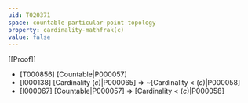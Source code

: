 ```yaml
---
uid: T020371
space: countable-particular-point-topology
property: cardinality-mathfrak(c)
value: false
---
```

[[Proof]]

* [T000856] [Countable|P000057]
* [I000138] [Cardinality $\mathfrak(c)$|P000065] => ~[Cardinality < $\mathfrak(c)$|P000058]
* [I000067] [Countable|P000057] => [Cardinality < $\mathfrak(c)$|P000058]


